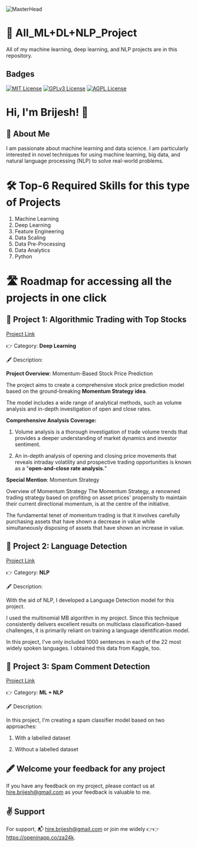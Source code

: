 
![MasterHead](https://adatis.co.uk/wp-content/uploads/ML-vs-DL.gif)

# 🤖 All_ML+DL+NLP_Project

All of my machine learning, deep learning, and NLP projects are in this repository.


##  Badges


[![MIT License](https://img.shields.io/badge/License-MIT-green.svg)](https://choosealicense.com/licenses/mit/)
[![GPLv3 License](https://img.shields.io/badge/License-GPL%20v3-yellow.svg)](https://opensource.org/licenses/)
[![AGPL License](https://img.shields.io/badge/license-AGPL-blue.svg)](http://www.gnu.org/licenses/agpl-3.0)


# Hi, I'm Brijesh! 👋


## 🚀 About Me
I am passionate about machine learning and data science. I am particularly interested in novel techniques for using machine learning, big data, and natural language processing (NLP) to solve real-world problems.


# 🛠 Top-6 Required Skills for this type of Projects
1. Machine Learning
2. Deep Learning
3. Feature Engineering
4. Data Scaling
5. Data Pre-Processing
6. Data Analytics
7. Python


# 🛣️ Roadmap for accessing all the projects in one click

## 🤖 Project 1: Algorithmic Trading with Top Stocks 

[Project Link](https://github.com/Birjesh786/All-Ml-DL-Projects/blob/main/Algorithmic_Trading_with_Top_Stocks.ipynb) 

👉 Category: **Deep Learning**

🖋️ Description:

**Project Overview**: Momentum-Based Stock Price Prediction

The project aims to create a comprehensive stock price prediction model based on the ground-breaking **Momentum Strategy idea**.

The model includes a wide range of analytical methods, such as volume analysis and in-depth investigation of open and close rates.

**Comprehensive Analysis Coverage:**

1. Volume analysis is a thorough investigation of trade volume trends that provides a deeper understanding of market dynamics and investor sentiment.

2. An in-depth analysis of opening and closing price movements that reveals intraday volatility and prospective trading opportunities is known as a "**open-and-close rate analysis.**"

**Special Mention**: Momentum Strategy

Overview of Momentum Strategy The Momentum Strategy, a renowned trading strategy based on profiting on asset prices' propensity to maintain their current directional momentum, is at the centre of the initiative.

The fundamental tenet of momentum trading is that it involves carefully purchasing assets that have shown a decrease in value while simultaneously disposing of assets that have shown an increase in value.


## 🤖 Project 2: Language Detection

[Project Link](https://github.com/Birjesh786/All-Ml-DL-Projects/blob/main/Language_Detection.ipynb) 

👉 Category: **NLP**

🖋️ Description:

With the aid of NLP, I developed a Language Detection model for this project.

I used the multinomial MB algorithm in my project. Since this technique consistently delivers excellent results on multiclass classification-based challenges, it is primarily reliant on training a language identification model.

In this project, I've only included 1000 sentences in each of the 22 most widely spoken languages. I obtained this data from Kaggle, too.

## 🤖 Project 3: Spam Comment Detection

[Project Link](https://github.com/Birjesh786/Spam_Comment_Classifier)

👉 Category: **ML + NLP**

🖋️ Description:

In this project, I'm creating a spam classifier model based on two approaches:

1. With a labelled dataset

2. Without a labelled dataset















## 🖋️ Welcome your feedback for any project

If you have any feedback on my project, please contact us at hire.brijesh@gmail.com as your feedback is valuable to me.



## ✌️ Support

For support, 📬 hire.brijesh@gmail.com or join me widely 👉👉 https://openinapp.co/za24k.

